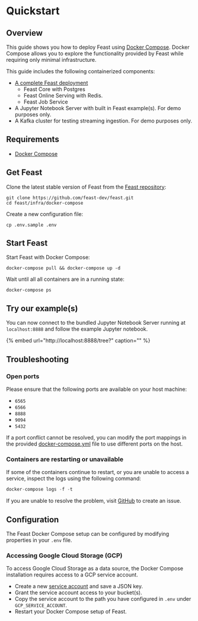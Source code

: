 # Quickstart

## Overview

This guide shows you how to deploy Feast using [Docker Compose](https://docs.docker.com/get-started/). Docker Compose allows you to explore the functionality provided by Feast while requiring only minimal infrastructure.

This guide includes the following containerized components:

* [A complete Feast deployment](concepts/architecture.md)
  * Feast Core with Postgres
  * Feast Online Serving with Redis.
  * Feast Job Service
* A Jupyter Notebook Server with built in Feast example\(s\). For demo purposes only.
* A Kafka cluster for testing streaming ingestion. For demo purposes only.

## Requirements

* [Docker Compose](https://docs.docker.com/compose/install/)

## Get Feast

Clone the latest stable version of Feast from the [Feast repository](https://github.com/feast-dev/feast/):

```text
git clone https://github.com/feast-dev/feast.git
cd feast/infra/docker-compose
```

Create a new configuration file:

```text
cp .env.sample .env
```

## Start Feast

Start Feast with Docker Compose:

```text
docker-compose pull && docker-compose up -d
```

Wait until all all containers are in a running state:

```text
docker-compose ps
```

## Try our example\(s\)

You can now connect to the bundled Jupyter Notebook Server running at `localhost:8888` and follow the example Jupyter notebook.

{% embed url="http://localhost:8888/tree?" caption="" %}

## Troubleshooting

### Open ports

Please ensure that the following ports are available on your host machine:

* `6565` 
* `6566`
* `8888`
* `9094`
* `5432`

If a port conflict cannot be resolved, you can modify the port mappings in the provided [docker-compose.yml](https://github.com/feast-dev/feast/tree/master/infra/docker-compose) file to use different ports on the host.

### Containers are restarting or unavailable

If some of the containers continue to restart, or you are unable to access a service, inspect the logs using the following command:

```javascript
docker-compose logs -f -t
```

If you are unable to resolve the problem, visit [GitHub](https://github.com/feast-dev/feast/issues) to create an issue.

## Configuration

The Feast Docker Compose setup can be configured by modifying properties in your `.env` file.

### Accessing Google Cloud Storage \(GCP\)

To access Google Cloud Storage as a data source, the Docker Compose installation requires access to a GCP service account.

* Create a new [service account](https://cloud.google.com/iam/docs/creating-managing-service-accounts) and save a JSON key.
* Grant the service account access to your bucket\(s\).
* Copy the service account to the path you have configured in `.env` under `GCP_SERVICE_ACCOUNT`.
* Restart your Docker Compose setup of Feast.

